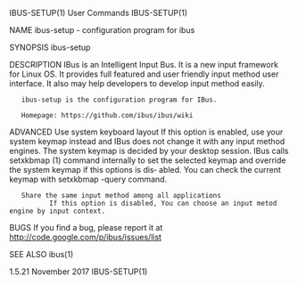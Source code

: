 IBUS-SETUP(1)                                                                                                                                        User Commands                                                                                                                                        IBUS-SETUP(1)

NAME
       ibus-setup - configuration program for ibus

SYNOPSIS
       ibus-setup

DESCRIPTION
       IBus is an Intelligent Input Bus. It is a new input framework for Linux OS. It provides full featured and user friendly input method user interface.  It also may help developers to develop input method easily.

       ibus-setup is the configuration program for IBus.

       Homepage: https://github.com/ibus/ibus/wiki

ADVANCED
       Use system keyboard layout
              If  this option is enabled, use your system keymap instead and IBus does not change it with any input method engines. The system keymap is decided by your desktop session. IBus calls setxkbmap (1) command internally to set the selected keymap and override the system keymap if this options is dis‐
              abled.  You can check the current keymap with setxkbmap -query command.

       Share the same input method among all applications
              If this option is disabled, You can choose an input metod engine by input context.

BUGS
       If you find a bug, please report it at http://code.google.com/p/ibus/issues/list

SEE ALSO
       ibus(1)

1.5.21                                                                                                                                               November 2017                                                                                                                                        IBUS-SETUP(1)
